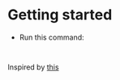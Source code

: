 # Getting started

- Run this command:

`                               `

Inspired by [this](https://github.com/kelseyhightower/nocode)
